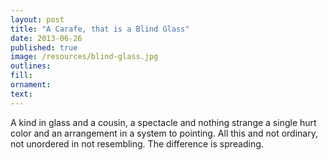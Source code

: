 ```yaml
---
layout: post
title: "A Carafe, that is a Blind Glass"
date: 2013-06-26
published: true
image: /resources/blind-glass.jpg
outlines: 
fill: 
ornament:
text: 
---
```


A kind in glass and a cousin, a spectacle and nothing strange a single hurt color and an arrangement in a system to pointing. All this and not ordinary, not unordered in not resembling. The difference is spreading.